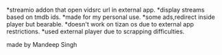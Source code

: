 *streamio addon that open vidsrc url in external app.
*display streams based on tmdb ids.
*made for my personal use.
*some ads,redirect inside player but bearable.
*doesn't work on tizan os due to external app restrictions.
*used external player due to scrapping difficulties. 




made by Mandeep Singh 
